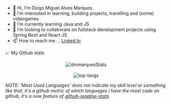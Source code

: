 - 👋 Hi, I’m Diogo Miguel Alves Marques
- 👀 I’m interested in learning, building projects, travelling and (some) videogames  
- 🌱 I’m currently learning Java and JS
- 💞️ I’m looking to collaborate on fullstack development projects using Spring Boot and React JS
- 📫 How to reach me ... [Linked In](https://www.linkedin.com/in/dmamarques/)

📈 My Github stats <br />
<p align="center">
  <img src="https://github-readme-stats.vercel.app/api?username=dmmarques&theme=dark&show_icons=true" alt="dmmarquesStats" />  
  <br />
  <br />
  <img src="https://github-readme-stats.vercel.app/api/top-langs/?username=dmmarques&layout=compact&theme=dark" alt="top-langs" />
</p>

*NOTE: 'Most Used Languages' does not indicate my skill level or something like that, it's a github metric of which languages i have the most code on github, it's a new feature of [github-readme-stats](https://github.com/anuraghazra/github-readme-stats)*

<br>
